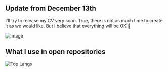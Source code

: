 ## Update from December 13th
I'll try to release my CV very soon. True, there is not as much time to create it as we would like. But I believe that everything will be OK 🤔

![image](https://user-images.githubusercontent.com/58397321/207326392-38627b89-5ff7-4a86-8886-ae3c8d980dfe.png)

## What I use in open repositories
[![Top Langs](https://github-readme-stats.vercel.app/api/top-langs/?username=lunarkbot&theme=dracula&layout=compact)](https://lunarkbot.net)

<!--
**lunarkbot/lunarkbot** is a ✨ _special_ ✨ repository because its `README.md` (this file) appears on your GitHub profile.

Here are some ideas to get you started:

- 🔭 I’m currently working on ...
- 🌱 I’m currently learning ...
- 👯 I’m looking to collaborate on ...
- 🤔 I’m looking for help with ...
- 💬 Ask me about ...
- 📫 How to reach me: ...
- 😄 Pronouns: ...
- ⚡ Fun fact: ...
-->
